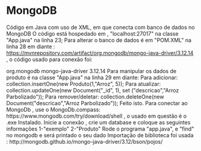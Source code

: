 # MongoDB
Código em Java com uso de XML, em que conecta com banco de dados no MongoDB
O código está hospedado em , "localhost:27017" na classe "App.java" na linha 23;
Para alterar o banco de dados é em "POM.XML" na linha 28 em diante : https://mvnrepository.com/artifact/org.mongodb/mongo-java-driver/3.12.14 , o código usado para conexão foi:
<!-- https://mvnrepository.com/artifact/org.mongodb/mongo-java-driver -->
<dependency>
    <groupId>org.mongodb</groupId>
    <artifactId>mongo-java-driver</artifactId>
    <version>3.12.14</version>
</dependency>
Para manipular os dados de produto é na classe "App.java" na linha 29 em diante:
Para adicionar: collection.insertOne(new Produto(1,"Arroz", 5));
Para atualizar: collection.updateOne(new Document("_id", 1), set ("descricao","Arroz Parbolizado"));
Para remover/deletar: collection.deleteOne(new Document("descricao","Arroz Parbolizado")); 
Feito isto. Para conectar ao MongoDb , use o MongoDb.compass: https://www.mongodb.com/try/download/shell , o usado em questão é o .exe 
Instalado. Inicie a conexão , crie um database e coloque as seguintes informações 1-"exemplo" 2-"Produto"
Rode o programa "app.java", e "find" no mongodb  e será printado o seu dado
Importação de biblioteca foi usada : http://mongodb.github.io/mongo-java-driver/3.12/bson/pojos/

